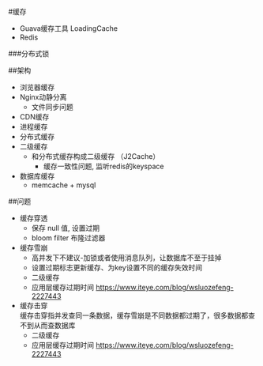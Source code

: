 #缓存
* Guava缓存工具 LoadingCache
* Redis

###分布式锁

##架构
* 浏览器缓存
* Nginx动静分离
    * 文件同步问题
* CDN缓存
* 进程缓存
* 分布式缓存
* 二级缓存
    * 和分布式缓存构成二级缓存 （J2Cache）
        * 缓存一致性问题, 监听redis的keyspace
* 数据库缓存
    * memcache + mysql

##问题

* 缓存穿透
    * 保存 null 值, 设置过期
    * bloom filter 布隆过滤器
* 缓存雪崩
    * 高并发下不建议-加锁或者使用消息队列，让数据库不至于挂掉
    * 设置过期标志更新缓存、为key设置不同的缓存失效时间
    * 二级缓存
    * 应用层缓存过期时间 https://www.iteye.com/blog/wsluozefeng-2227443
* 缓存击穿  
 缓存击穿指并发查同一条数据，缓存雪崩是不同数据都过期了，很多数据都查不到从而查数据库
    * 二级缓存
    * 应用层缓存过期时间 https://www.iteye.com/blog/wsluozefeng-2227443